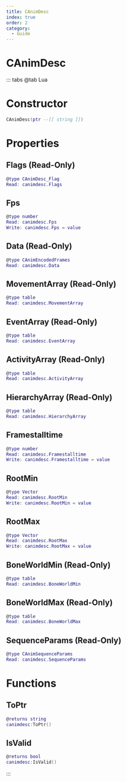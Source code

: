 ```yaml
---
title: CAnimDesc
index: true
order: 2
category:
  - Guide
---
```


# CAnimDesc

::: tabs
@tab Lua
# Constructor
```lua
CAnimDesc(ptr --[[ string ]])
```
# Properties
## Flags (Read-Only)
```lua
@type CAnimDesc_Flag
Read: canimdesc.Flags
```
## Fps 
```lua
@type number
Read: canimdesc.Fps
Write: canimdesc.Fps = value
```
## Data (Read-Only)
```lua
@type CAnimEncodedFrames
Read: canimdesc.Data
```
## MovementArray (Read-Only)
```lua
@type table
Read: canimdesc.MovementArray
```
## EventArray (Read-Only)
```lua
@type table
Read: canimdesc.EventArray
```
## ActivityArray (Read-Only)
```lua
@type table
Read: canimdesc.ActivityArray
```
## HierarchyArray (Read-Only)
```lua
@type table
Read: canimdesc.HierarchyArray
```
## Framestalltime 
```lua
@type number
Read: canimdesc.Framestalltime
Write: canimdesc.Framestalltime = value
```
## RootMin 
```lua
@type Vector
Read: canimdesc.RootMin
Write: canimdesc.RootMin = value
```
## RootMax 
```lua
@type Vector
Read: canimdesc.RootMax
Write: canimdesc.RootMax = value
```
## BoneWorldMin (Read-Only)
```lua
@type table
Read: canimdesc.BoneWorldMin
```
## BoneWorldMax (Read-Only)
```lua
@type table
Read: canimdesc.BoneWorldMax
```
## SequenceParams (Read-Only)
```lua
@type CAnimSequenceParams
Read: canimdesc.SequenceParams
```
# Functions
## ToPtr
```lua
@returns string
canimdesc:ToPtr()
```
## IsValid
```lua
@returns bool
canimdesc:IsValid()
```

:::